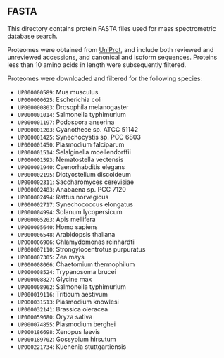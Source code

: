 ## FASTA

This directory contains protein FASTA files used for mass spectrometric database search. 

Proteomes were obtained from [UniProt](https://www.uniprot.org/uniprot), and include both reviewed and unreviewed accessions, and canonical and isoform sequences. Proteins less than 10 amino acids in length were subsequently filtered.

Proteomes were downloaded and filtered for the following species:

- `UP000000589`: Mus musculus 
- `UP000000625`: Escherichia coli
- `UP000000803`: Drosophila melanogaster
- `UP000001014`: Salmonella typhimurium
- `UP000001197`: Podospora anserina
- `UP000001203`: Cyanothece sp. ATCC 51142
- `UP000001425`: Synechocystis sp. PCC 6803
- `UP000001450`: Plasmodium falciparum
- `UP000001514`: Selalginella moellendorffii
- `UP000001593`: Nematostella vectensis
- `UP000001940`: Caenorhabditis elegans
- `UP000002195`: Dictyostelium discoideum
- `UP000002311`: Saccharomyces cerevisiae
- `UP000002483`: Anabaena sp. PCC 7120
- `UP000002494`: Rattus norvegicus
- `UP000002717`: Synechococcus elongatus
- `UP000004994`: Solanum lycopersicum
- `UP000005203`: Apis mellifera
- `UP000005640`: Homo sapiens
- `UP000006548`: Arabidopsis thaliana
- `UP000006906`: Chlamydomonas reinhardtii
- `UP000007110`: Strongylocentrotus purpuratus
- `UP000007305`: Zea mays
- `UP000008066`: Chaetomium thermophilum
- `UP000008524`: Trypanosoma brucei
- `UP000008827`: Glycine max
- `UP000008962`: Salmonella typhimurium
- `UP000019116`: Triticum aestivum
- `UP000031513`: Plasmodium knowlesi
- `UP000032141`: Brassica oleracea
- `UP000059680`: Oryza sativa
- `UP000074855`: Plasmodium berghei
- `UP000186698`: Xenopus laevis
- `UP000189702`: Gossypium hirsutum- `UP000221734`: Kuenenia stuttgartiensis
